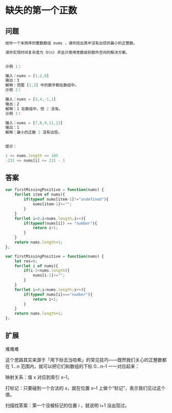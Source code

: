 # 缺失的第一个正数
## 问题
```js
给你一个未排序的整数数组 nums ，请你找出其中没有出现的最小的正整数。

请你实现时间复杂度为 O(n) 并且只使用常数级别额外空间的解决方案。
 

示例 1：

输入：nums = [1,2,0]
输出：3
解释：范围 [1,2] 中的数字都在数组中。
示例 2：

输入：nums = [3,4,-1,1]
输出：2
解释：1 在数组中，但 2 没有。
示例 3：

输入：nums = [7,8,9,11,12]
输出：1
解释：最小的正数 1 没有出现。
 

提示：

1 <= nums.length <= 105
-231 <= nums[i] <= 231 - 1
```
## 答案
```js
var firstMissingPositive = function(nums) {
    for(let item of nums){
        if(typeof nums[item-1]!="undefined"){
            nums[item-1]+="";
        }
    }
    for(let i=0;i<nums.length;i++){
        if(typeof(nums[i]) == "number"){
            return i+1;
        }
    }
    return nums.length+1;
};
```
```js
var firstMissingPositive = function(nums) {
    let res=0;
    for(let i of nums){
        if(i-1<nums.length){
            nums[i-1]+="";
        }
    }
    for(let i=0;i<nums.length;i++){
        if(typeof nums[i]==="number"){
            return i+1;
        }
    }
    return nums.length+1;
};
```
## 扩展
难难难

这个思路其实来源于「用下标去当哈希」的常见技巧——既然我们关心的正整数都在 1…n 范围内，就可以把它们和数组的下标 0…n–1 一一对应起来：

映射关系：值 x 对应到索引 x–1。

打标记：只要碰到一个合法的 x，就在位置 x–1 上做个“标记”，表示我们见过这个值。

扫描找答案：第一个没被标记的位置 i ，就说明 i+1 没出现过。